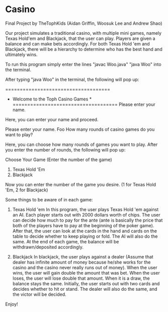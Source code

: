 # Casino
Final Project by TheTophKids 
(Aidan Griffin, Woosuk Lee and Andrew Shao)

Our project simulates a traditional casino, with multiple mini games, namely
Texas Hold'em and Blackjack, that the user can play.
Players are given a balance and can make bets accordingly.
For both Texas Hold 'em and Blackjack, there will be a hierarchy to determine
who has the best hand and ultimately wins.

To run this program simply enter the lines
"javac Woo.java"
"java Woo"
into the terminal.

After typing "java Woo" in the terminal, the following will pop up:

====================================
* Welcome to the Toph Casino Games *
====================================
Please enter your name.

Here, you can enter your name and proceed.

Please enter your name.
Foo
How many rounds of casino games do you want to play?

Here, you can choose how many rounds of games you want to play. After you enter the number of rounds, the following will pop up:

Choose Your Game (Enter the number of the game)
1. Texas Hold 'Em
2. Blackjack

Now you can enter the number of the game you desire. (1 for Texas Hold 'Em, 2 for Blackjack)

Some things to be aware of in each game:
1. Texas Hold 'em
In this program, the user plays Texas Hold 'em against an AI. Each player starts out with 2000 dollars worth of chips. The user can decide how much to pay for the ante (ante is basically the price that both of the players have to pay at the beginning of the poker game). After that, the user can look at the cards in the hand and cards on the table to decide whether to keep playing or fold. The AI will also do the same. At the end of each game, the balance will be withdrawn/deposited accordingly.

2. Blackjack
In blackjack, the user plays against a dealer (Assume that dealer has infinite amount of money because he/she works for the casino and the casino never really runs out of money). When the user wins, the user will gain double the amount that was bet. When the user loses, the user will lose double that amount. When it is a draw, the balance stays the same. Initially, the user starts out with two cards and decides whether to hit or stand. The dealer will also do the same, and the victor will be decided.

Enjoy!
